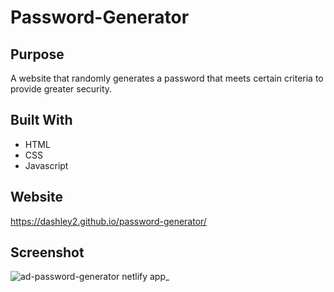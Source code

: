 # Password-Generator

## Purpose
A website that randomly generates a password that meets certain criteria to provide greater security.

## Built With
* HTML
* CSS
* Javascript

## Website
https://dashley2.github.io/password-generator/

## Screenshot
![ad-password-generator netlify app_](https://user-images.githubusercontent.com/103084529/169917009-f72403b0-cb77-44d0-8a56-de8570ee032f.png)

